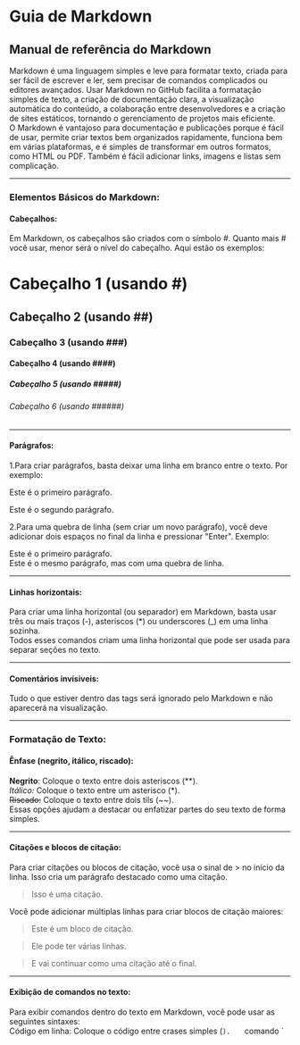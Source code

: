 # Guia de Markdown
Manual de referência do Markdown
---
Markdown é uma linguagem simples e leve para formatar texto, criada para ser fácil de escrever e ler, sem precisar de comandos complicados ou editores avançados.
Usar Markdown no GitHub facilita a formatação simples de texto, a criação de documentação clara, a visualização automática do conteúdo, a colaboração entre desenvolvedores e a criação de sites estáticos, tornando o gerenciamento de projetos mais eficiente.  
O Markdown é vantajoso para documentação e publicações porque é fácil de usar, permite criar textos bem organizados rapidamente, funciona bem em várias plataformas, e é simples de transformar em outros formatos, como HTML ou PDF. Também é fácil adicionar links, imagens e listas sem complicação.  
___

### Elementos Básicos do Markdown:
#### Cabeçalhos:

Em Markdown, os cabeçalhos são criados com o símbolo #. Quanto mais # você usar, menor será o nível do cabeçalho. Aqui estão os exemplos:

# Cabeçalho 1 (usando #)  
## Cabeçalho 2 (usando ##)  
### Cabeçalho 3 (usando ###)  
#### Cabeçalho 4 (usando ####)  
##### Cabeçalho 5 (usando #####)  
###### Cabeçalho 6 (usando ######)
---
#### Parágrafos:  
1.Para criar parágrafos, basta deixar uma linha em branco entre o texto. Por exemplo:

Este é o primeiro parágrafo.

Este é o segundo parágrafo.

2.Para uma quebra de linha (sem criar um novo parágrafo), você deve adicionar dois espaços no final da linha e pressionar "Enter". Exemplo:

Este é o primeiro parágrafo.  
Este é o mesmo parágrafo, mas com uma quebra de linha.
___
#### Linhas horizontais:  
Para criar uma linha horizontal (ou separador) em Markdown, basta usar três ou mais traços (-), asteriscos (*) ou underscores (_) em uma linha sozinha.  
Todos esses comandos criam uma linha horizontal que pode ser usada para separar seções no texto.
___
#### Comentários invísiveis:    
Tudo o que estiver dentro das tags <!-- e --> será ignorado pelo Markdown e não aparecerá na visualização.  
<!-- Este é um comentário invisível -->  
___
### Formatação de Texto:  
#### Ênfase (negrito, itálico, riscado):  
**Negrito**: Coloque o texto entre dois asteriscos (**).  
*Itálico:* Coloque o texto entre um asterisco (*).  
~~Riscado:~~ Coloque o texto entre dois tils (~~).  
Essas opções ajudam a destacar ou enfatizar partes do seu texto de forma simples.  
___  
#### Citações e blocos de citação:  
Para criar citações ou blocos de citação, você usa o sinal de > no início da linha. Isso cria um parágrafo destacado como uma citação.  
> Isso é uma citação.

Você pode adicionar múltiplas linhas para criar blocos de citação maiores:  
> Este é um bloco de citação.

> Ele pode ter várias linhas.

> E vai continuar como uma citação até o final.
___
#### Exibição de comandos no texto:  
Para exibir comandos dentro do texto em Markdown, você pode usar as seguintes sintaxes:  
Código em linha: Coloque o código entre crases simples (`).  
` comando `  







